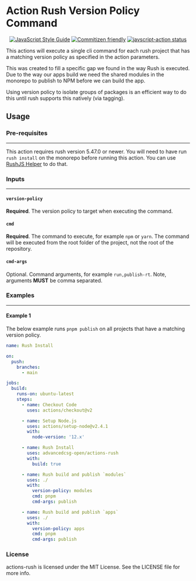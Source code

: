# Action Rush Version Policy Command
<p align="center">
  <a href="https://standardjs.com"><img alt="JavaScript Style Guide" src="https://img.shields.io/badge/code_style-standard-brightgreen.svg"></a>
  <a href="http://commitizen.github.io/cz-cli/"><img alt="Commitizen friendly" src="https://img.shields.io/badge/commitizen-friendly-brightgreen.svg"></a>
  <a href="https://github.com/advancedcsg-open/actions-rush-cmd-to-version-policy/actions"><img alt="javscript-action status" src="https://github.com/actions/javascript-action/workflows/units-test/badge.svg"></a>
</p>

This actions will execute a single cli command for each rush project that has a matching version policy as specified in the action parameters.

This was created to fill a specific gap we found in the way Rush is executed. Due to the way our apps build we need the shared modules in the monorepo to publish to NPM before we can build the app.

Using version policy to isolate groups of packages is an efficient way to do this until rush supports this natively (via tagging).

## Usage

### Pre-requisites
---
This action requires rush version 5.47.0 or newer. You will need to have run `rush install` on the monorepo before running this action. You can use [RushJS Helper](https://github.com/marketplace/actions/rushjs-helper) to do that.

### Inputs
---
#### `version-policy`
**Required**. The version policy to target when executing the command.
#### `cmd`
**Required**. The command to execute, for example `npm` or `yarn`. The command will be executed from the root folder of the project, not the root of the repository.
#### `cmd-args`
Optional. Command arguments, for example `run,publish-rt`. Note, arguments **MUST** be comma separated.

### Examples
---
#### Example 1
The below example runs `pnpm publish` on all projects that have a matching version policy.
```yaml
name: Rush Install

on:
  push:
    branches:
      - main

jobs:
  build:
    runs-on: ubuntu-latest
    steps:
      - name: Checkout Code
        uses: actions/checkout@v2

      - name: Setup Node.js
        uses: actions/setup-node@v2.4.1
        with:
          node-version: '12.x'

      - name: Rush Install
        uses: advancedcsg-open/actions-rush
        with:
          build: true

      - name: Rush build and publish `modules`
        uses: ./
        with:
          version-policy: modules
          cmd: pnpm
          cmd-args: publish

      - name: Rush build and publish `apps`
        uses: ./
        with:
          version-policy: apps
          cmd: pnpm
          cmd-args: publish
```
### License

actions-rush is licensed under the MIT License. See the LICENSE file for more info.

